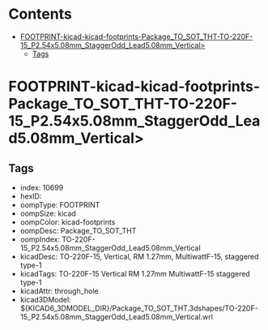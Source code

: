



Contents
========

* [FOOTPRINT-kicad-kicad-footprints-Package_TO_SOT_THT-TO-220F-15_P2.54x5.08mm_StaggerOdd_Lead5.08mm_Vertical>](#footprint-kicad-kicad-footprints-package_to_sot_tht-to-220f-15_p254x508mm_staggerodd_lead508mm_vertical)
	* [Tags](#tags)

# FOOTPRINT-kicad-kicad-footprints-Package_TO_SOT_THT-TO-220F-15_P2.54x5.08mm_StaggerOdd_Lead5.08mm_Vertical>

## Tags

- index: 10699
- hexID: 
- oompType: FOOTPRINT
- oompSize: kicad
- oompColor: kicad-footprints
- oompDesc: Package_TO_SOT_THT
- oompIndex: TO-220F-15_P2.54x5.08mm_StaggerOdd_Lead5.08mm_Vertical
- kicadDesc: TO-220F-15, Vertical, RM 1.27mm, MultiwattF-15, staggered type-1
- kicadTags: TO-220F-15 Vertical RM 1.27mm MultiwattF-15 staggered type-1
- kicadAttr: through_hole
- kicad3DModel: ${KICAD6_3DMODEL_DIR}/Package_TO_SOT_THT.3dshapes/TO-220F-15_P2.54x5.08mm_StaggerOdd_Lead5.08mm_Vertical.wrl
